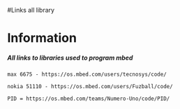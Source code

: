 #Links all library

# Information

##### All links to libraries used to program mbed

    max 6675 - https://os.mbed.com/users/tecnosys/code/

    nokia 51110 - https://os.mbed.com/users/Fuzball/code/

    PID = https://os.mbed.com/teams/Numero-Uno/code/PID/
